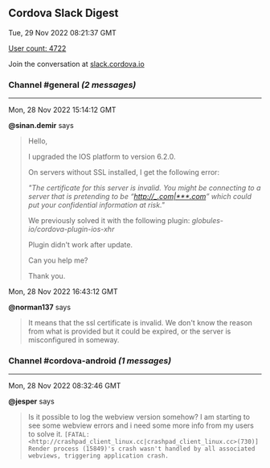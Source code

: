 ## Cordova Slack Digest
Tue, 29 Nov 2022 08:21:37 GMT

[User count: 4722](https://cordova.slack.com/)


Join the conversation at [slack.cordova.io](http://slack.cordova.io/)

### __Channel #general__ _(2 messages)_
---

Mon, 28 Nov 2022 15:14:12 GMT

__@sinan.demir__ says 
> Hello,
> 
> I upgraded the IOS platform to version 6.2.0.
> 
> On servers without SSL installed, I get the following error:
> 
> _"The certificate for this server is invalid. You might be connecting to a server that is pretending to be “<http://_.com|***.com>” which could put your confidential information at risk."_
> 
> We previously solved it with the following plugin:
> *globules-io/cordova-plugin-ios-xhr*
> 
> Plugin didn't work after update.
> 
> Can you help me?
> 
> Thank you.
> 

Mon, 28 Nov 2022 16:43:12 GMT

__@norman137__ says 
> It means that the ssl certificate is invalid. We don't know the reason from what is provided but it could be expired, or the server is misconfigured in someway.
> 

### __Channel #cordova-android__ _(1 messages)_
---

Mon, 28 Nov 2022 08:32:46 GMT

__@jesper__ says 
> Is it possible to log the webview version somehow?
> I am starting to see some webview errors and i need some more info from my users to solve it.
> ```[FATAL:<http://crashpad_client_linux.cc|crashpad_client_linux.cc>(730)] Render process (15849)'s crash wasn't handled by all associated  webviews, triggering application crash.```
> 
> 
